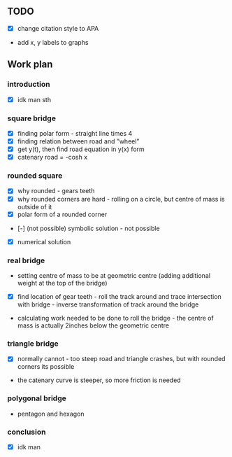 ## TODO

- [x] change citation style to APA
- add x, y labels to graphs

## Work plan

### introduction
- [x] idk man sth

### square bridge
- [x] finding polar form - straight line times 4
- [x] finding relation between road and ”wheel”
- [x] get y(t), then find road equation in y(x) form
- [x] catenary road = -cosh x

### rounded square
 - [x] why rounded - gears teeth
 - [x] why rounded corners are hard - rolling on a circle, but centre of mass is outside of it
- [x] polar form of a rounded corner
- [-] (not possible) symbolic solution - not possible
- [x] numerical solution

### real bridge
- setting centre of mass to be at geometric centre (adding additional weight at the top of the bridge)
- [x] find location of gear teeth - roll the track around and trace intersection with bridge - inverse transformation of track around the bridge
- calculating work needed to be done to roll the bridge - the centre of mass is actually 2inches below the geometric centre

### triangle bridge
- [x] normally cannot - too steep road and triangle crashes, but with rounded corners its possible
- the catenary curve is steeper, so more friction is needed

### polygonal bridge
- pentagon and hexagon

### conclusion
- [x] idk man
